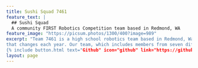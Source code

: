 ```yaml
---
title: Sushi Squad 7461
feature_text: |
  ## Sushi Squad
  A community FIRST Robotics Competition team based in Redmond, WA
feature_image: "https://picsum.photos/1300/400?image=989"
excerpt: "Team 7461 is a high school robotics team based in Redmond, Washington. Each year, we compete in the FIRST Robotics Competition, in which teams of 10 to 100 students build a robot to compete in a [game](https://www.youtube.com/watch?v=gmiYWTmFRVE)
that changes each year. Our team, which includes members from seven different schools, is largely student led, depending off of donations and sponsorships to continue running.
{% include button.html text="Github" icon="github" link="https://github.com/SushiSquad7461" color="#0366d6" %}
layout: page
---
```


